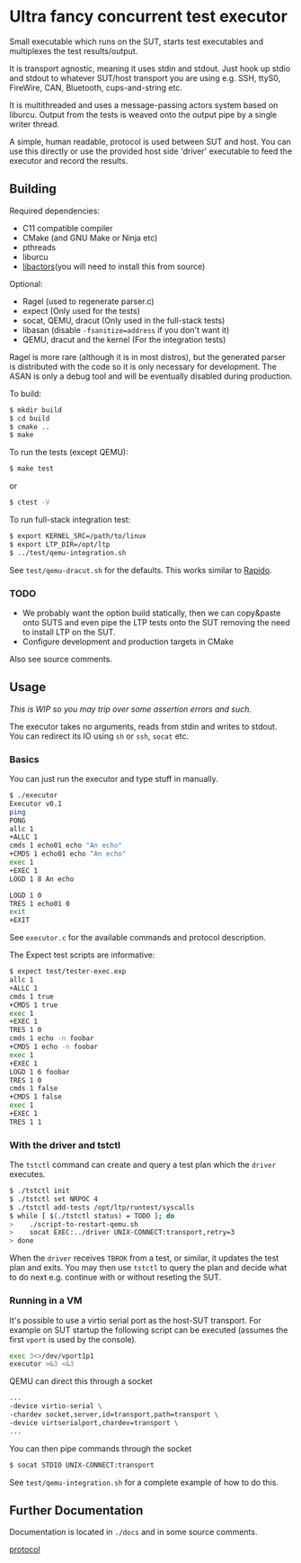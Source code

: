 # Ultra fancy concurrent test executor

Small executable which runs on the SUT, starts test executables and
multiplexes the test results/output.

It is transport agnostic, meaning it uses stdin and stdout. Just hook up stdio
and stdout to whatever SUT/host transport you are using e.g. SSH, ttyS0,
FireWire, CAN, Bluetooth, cups-and-string etc.

It is multithreaded and uses a message-passing actors system based on
liburcu. Output from the tests is weaved onto the output pipe by a single
writer thread.

A simple, human readable, protocol is used between SUT and host. You
can use this directly or use the provided host side 'driver'
executable to feed the executor and record the results.

## Building

Required dependencies:
- C11 compatible compiler
- CMake (and GNU Make or Ninja etc)
- pthreads
- liburcu
- [libactors](https://gitlab.com/Palethorpe/libactors)(you will need to
  install this from source)

Optional:
- Ragel (used to regenerate parser.c)
- expect (Only used for the tests)
- socat, QEMU, dracut (Only used in the full-stack tests)
- libasan (disable `-fsanitize=address` if you don't want it)
- QEMU, dracut and the kernel (For the integration tests)

Ragel is more rare (although it is in most distros), but the generated parser
is distributed with the code so it is only necessary for development. The ASAN
is only a debug tool and will be eventually disabled during production.

To build:

```sh
$ mkdir build
$ cd build
$ cmake ..
$ make
```

To run the tests (except QEMU):

```sh
$ make test
```

or

```sh
$ ctest -V
```

To run full-stack integration test:

```sh
$ export KERNEL_SRC=/path/to/linux
$ export LTP_DIR=/opt/ltp
$ ../test/qemu-integration.sh
```

See `test/qemu-dracut.sh` for the defaults. This works similar to
[Rapido](https://github.com/rapido-linux/rapido).

### TODO

- We probably want the option build statically, then we can copy&paste onto
  SUTS and even pipe the LTP tests onto the SUT removing the need to install
  LTP on the SUT.
- Configure development and production targets in CMake

Also see source comments.

## Usage

*This is WIP so you may trip over some assertion errors and such.*

The executor takes no arguments, reads from stdin and writes to stdout. You
can redirect its IO using `sh` or `ssh`, `socat` etc.

### Basics

You can just run the executor and type stuff in manually.

```sh
$ ./executor
Executor v0.1
ping
PONG
allc 1
+ALLC 1
cmds 1 echo01 echo "An echo"
+CMDS 1 echo01 echo "An echo"
exec 1
+EXEC 1
LOGD 1 8 An echo

LOGD 1 0 
TRES 1 echo01 0
exit
+EXIT
```

See `executor.c` for the available commands and protocol description.

The Expect test scripts are informative:

```sh
$ expect test/tester-exec.exp
allc 1
+ALLC 1
cmds 1 true
+CMDS 1 true
exec 1
+EXEC 1
TRES 1 0
cmds 1 echo -n foobar
+CMDS 1 echo -n foobar
exec 1
+EXEC 1
LOGD 1 6 foobar
TRES 1 0
cmds 1 false
+CMDS 1 false
exec 1
+EXEC 1
TRES 1 1
```

### With the driver and tstctl

The `tstctl` command can create and query a test plan which the
`driver` executes.

```sh
$ ./tstctl init
$ ./tstctl set NRPOC 4
$ ./tstctl add-tests /opt/ltp/runtest/syscalls
$ while [ $(./tstctl status) = TODO ]; do
>    ./script-to-restart-qemu.sh
>    socat EXEC:../driver UNIX-CONNECT:transport,retry=3
> done
```

When the `driver` receives `TBROK` from a test, or similar, it updates
the test plan and exits. You may then use `tstctl` to query the plan
and decide what to do next e.g. continue with or without reseting the
SUT.

### Running in a VM

It's possible to use a virtio serial port as the host-SUT transport. For
example on SUT startup the following script can be executed (assumes the first
`vport` is used by the console).

```sh
exec 3<>/dev/vport1p1
executor >&3 <&3
```

QEMU can direct this through a socket

```sh
...
-device virtio-serial \
-chardev socket,server,id=transport,path=transport \
-device virtserialport,chardev=transport \
...
```

You can then pipe commands through the socket

```sh
$ socat STDIO UNIX-CONNECT:transport
```

See `test/qemu-integration.sh` for a complete example of how to do this.

## Further Documentation

Documentation is located in `./docs` and in some source comments.

[protocol](tree/master/docs/protocol.md)
